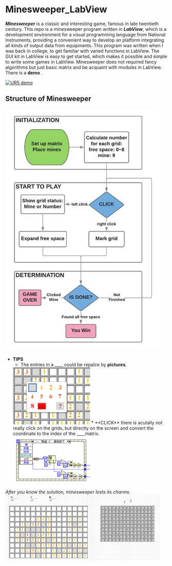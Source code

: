 # Minesweeper_LabView
***Minesweeper*** is a classic and interesting game, famous in late twentieth century. This repo is a minesweeper program written in ***LabView***, which is a development environment for a visual programming language from National Instruments, providing a convenient way to develop an platform integrating all kinds of output data from equipments.
This program was written when I was back in college, to get familiar with varied functions in LabView. The GUI kit in LabView is easy to get started, which makes it possible and simple to write some games in LabView. Minesweeper does not required fancy algorithms but just basic matrix and be acquaint with modules in LabView. There is a **demo** .

<a href="https://www.youtube.com/watch?v=4PGTUs0zCb0" target="blank"> <img
src="https://i.ytimg.com/vi/4PGTUs0zCb0/hqdefault.jpg?sqp=-oaymwEXCNACELwBSFryq4qpAwkIARUAAIhCGAE=&rs=AOn4CLCtKavmJyizRvTLEmYfP7beNCtONQ"
alt="UR5 demo" width="480" height="320" border="0" /></a>

## Structure of Minesweeper
<img src="img/structure.png" alt="drawing" width="480px"/>

* **TIPS**
  * The entries in a ____ could be repalce by **pictures**.
  <img src="img/imgs.png" alt="drawing" width="240px"/>
  * **CLICK** there is acutally not really click on the grids, but directly on the screen and convert the coordinate to the index of the ____matrix.
    <img src="img/click.png" alt="drawing" width="240px"/>


*After you know the solution, minesweeper losts its charms.*
<img src="img/sol.png" alt="drawing" width="480px"/>
